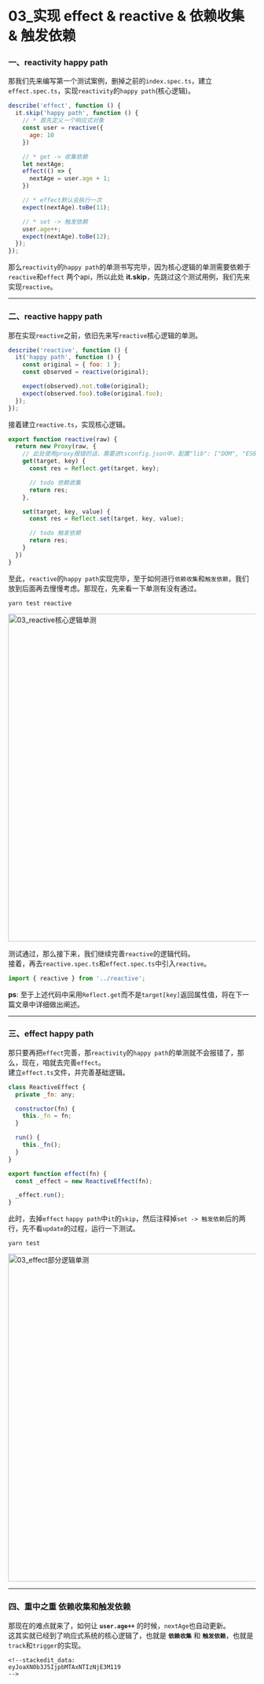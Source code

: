 # 03_实现 effect & reactive & 依赖收集 & 触发依赖

### 一、reactivity happy path

那我们先来编写第一个测试案例，删掉之前的`index.spec.ts`，建立`effect.spec.ts`，实现`reactivity`的`happy path`(核心逻辑)。

```js
describe('effect', function () {
  it.skip('happy path', function () {
    // * 首先定义一个响应式对象
    const user = reactive({
      age: 10
    })

    // * get -> 收集依赖
    let nextAge;
    effect(() => {
      nextAge = user.age + 1;
    })

    // * effect默认会执行一次
    expect(nextAge).toBe(11);

    // * set -> 触发依赖
    user.age++;
    expect(nextAge).toBe(12);
  });
});
```

那么`reactivity`的`happy path`的单测书写完毕，因为核心逻辑的单测需要依赖于`reactive`和`effect`
两个api，所以此处 **it.skip**，先跳过这个测试用例，我们先来实现`reactive`。

---------------------------------------------------------------------------------------

### 二、reactive happy path

那在实现`reactive`之前，依旧先来写`reactive`核心逻辑的单测。

```js
describe('reactive', function () {
  it('happy path', function () {
    const original = { foo: 1 };
    const observed = reactive(original);

    expect(observed).not.toBe(original);
    expect(observed.foo).toBe(original.foo);
  });
});
```

接着建立`reactive.ts`，实现核心逻辑。

```js
export function reactive(raw) {
  return new Proxy(raw, {
    // 此处使用proxy报错的话，需要进tsconfig.json中，配置"lib": ["DOM", "ES6"]。
    get(target, key) {
      const res = Reflect.get(target, key);

      // todo 依赖收集
      return res;
    },

    set(target, key, value) {
      const res = Reflect.set(target, key, value);

      // todo 触发依赖
      return res;
    }
  })
}
```

至此，`reactive`的`happy path`实现完毕，至于如何进行`依赖收集`和`触发依赖`，我们放到后面再去慢慢考虑。那现在，先来看一下单测有没有通过。

```shell
yarn test reactive
```

<img src="https://iamzjt-1256754140.cos.ap-nanjing.myqcloud.com/images/202211050559517.png" width="666" alt="03_reactive核心逻辑单测"/>

测试通过，那么接下来，我们继续完善`reactive`的逻辑代码。  
接着，再去`reactive.spec.ts`和`effect.spec.ts`中引入`reactive`。

```js
import { reactive } from '../reactive';
```

**ps**: 至于上述代码中采用`Reflect.get`而不是`target[key]`返回属性值，将在下一篇文章中详细做出阐述。

---------------------------------------------------------------------------------------

### 三、effect happy path

那只要再把`effect`完善，那`reactivity`的`happy path`的单测就不会报错了，那么，现在，咱就去完善`effect`。  
建立`effect.ts`文件，并完善基础逻辑。

```js
class ReactiveEffect {
  private _fn: any;

  constructor(fn) {
    this._fn = fn;
  }

  run() {
    this._fn();
  }
}

export function effect(fn) {
  const _effect = new ReactiveEffect(fn);

  _effect.run();
}
```

[//]: # (todo 此处为何封装ReactiveEffect？)

此时，去掉`effect` `happy path`中`it`的`skip`，然后注释掉`set -> 触发依赖`后的两行，先不看`update`的过程，运行一下测试。

```shell
yarn test
```

<img src="https://iamzjt-1256754140.cos.ap-nanjing.myqcloud.com/images/202211050708340.png" width="666" alt="03_effect部分逻辑单测"/>

---------------------------------------------------------------------------------------

### 四、重中之重 依赖收集和触发依赖

那现在的难点就来了，如何让 **`user.age++`** 的时候，`nextAge`也自动更新。  
这其实就已经到了响应式系统的核心逻辑了，也就是 **`依赖收集`** 和 **`触发依赖`**，也就是`track`和`trigger`的实现。
```
<!--stackedit_data:
eyJoaXN0b3J5IjpbMTAxNTIzNjE3M119
-->